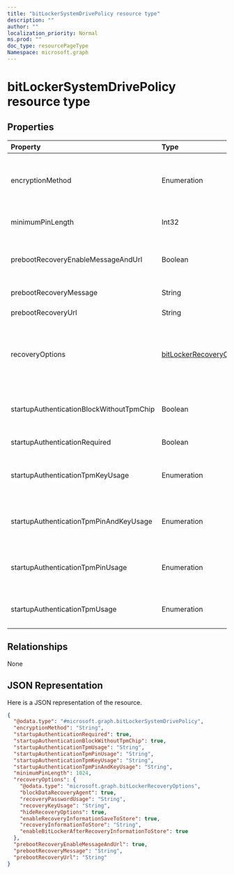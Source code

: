 ```yaml
---
title: "bitLockerSystemDrivePolicy resource type"
description: ""
author: ""
localization_priority: Normal
ms.prod: ""
doc_type: resourcePageType
Namespace: microsoft.graph
---
```



# bitLockerSystemDrivePolicy resource type



## Properties
|Property|Type|Description|
|:---|:---|:---|
|encryptionMethod|Enumeration|Select the encryption method for operating system drives. Possible values are: `aesCbc128`, `aesCbc256`, `xtsAes128`, `xtsAes256`.|
|minimumPinLength|Int32|Indicates the minimum length of startup pin. Valid values 4 to 20|
|prebootRecoveryEnableMessageAndUrl|Boolean|Enable pre-boot recovery message and Url. If requireStartupAuthentication is false, this value does not affect.|
|prebootRecoveryMessage|String|Defines a custom recovery message.|
|prebootRecoveryUrl|String|Defines a custom recovery URL.|
|recoveryOptions|[bitLockerRecoveryOptions](../resources/bitLockerRecoveryOptions.md)|Allows to recover BitLocker encrypted operating system drives in the absence of the required startup key information. This policy setting is applied when you turn on BitLocker.|
|startupAuthenticationBlockWithoutTpmChip|Boolean|Indicates whether to allow BitLocker without a compatible TPM (requires a password or a startup key on a USB flash drive).|
|startupAuthenticationRequired|Boolean|Require additional authentication at startup.|
|startupAuthenticationTpmKeyUsage|Enumeration|Indicates if TPM startup key is allowed/required/disallowed. Possible values are: `blocked`, `required`, `allowed`.|
|startupAuthenticationTpmPinAndKeyUsage|Enumeration|Indicates if TPM startup pin key and key are allowed/required/disallowed. Possible values are: `blocked`, `required`, `allowed`.|
|startupAuthenticationTpmPinUsage|Enumeration|Indicates if TPM startup pin is allowed/required/disallowed. Possible values are: `blocked`, `required`, `allowed`.|
|startupAuthenticationTpmUsage|Enumeration|Indicates if TPM startup is allowed/required/disallowed. Possible values are: `blocked`, `required`, `allowed`.|

## Relationships
None

## JSON Representation
Here is a JSON representation of the resource.
<!-- {
  "blockType": "resource",
  "@odata.type": "microsoft.graph.bitLockerSystemDrivePolicy"
}
-->
``` json
{
  "@odata.type": "#microsoft.graph.bitLockerSystemDrivePolicy",
  "encryptionMethod": "String",
  "startupAuthenticationRequired": true,
  "startupAuthenticationBlockWithoutTpmChip": true,
  "startupAuthenticationTpmUsage": "String",
  "startupAuthenticationTpmPinUsage": "String",
  "startupAuthenticationTpmKeyUsage": "String",
  "startupAuthenticationTpmPinAndKeyUsage": "String",
  "minimumPinLength": 1024,
  "recoveryOptions": {
    "@odata.type": "microsoft.graph.bitLockerRecoveryOptions",
    "blockDataRecoveryAgent": true,
    "recoveryPasswordUsage": "String",
    "recoveryKeyUsage": "String",
    "hideRecoveryOptions": true,
    "enableRecoveryInformationSaveToStore": true,
    "recoveryInformationToStore": "String",
    "enableBitLockerAfterRecoveryInformationToStore": true
  },
  "prebootRecoveryEnableMessageAndUrl": true,
  "prebootRecoveryMessage": "String",
  "prebootRecoveryUrl": "String"
}
```

